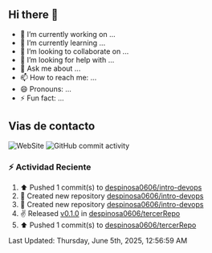 ## Hi there 👋

- 🔭 I’m currently working on ...
- 🌱 I’m currently learning ...
- 👯 I’m looking to collaborate on ...
- 🤔 I’m looking for help with ...
- 💬 Ask me about ...
- 📫 How to reach me: ...
- 😄 Pronouns: ...
- ⚡ Fun fact: ...

## Vias de contacto
![WebSite](https://www.linkedin.com/in/daniel-espinosa-57a539104/)
![GitHub commit activity](https://img.shields.io/github/commit-activity/m/despinosa0606/despinosa0606)

### :zap: Actividad Reciente
<!--RECENT_ACTIVITY:start-->
1. ⬆️ Pushed 1 commit(s) to [despinosa0606/intro-devops](https://github.com/despinosa0606/intro-devops)<br>
2. 📔 Created new repository [despinosa0606/intro-devops](https://github.com/despinosa0606/intro-devops)<br>
3. 📔 Created new repository [despinosa0606/intro-devops](https://github.com/despinosa0606/intro-devops)<br>
4. ✌️ Released [v0.1.0](https://github.com/despinosa0606/tercerRepo/releases/tag/v0.1.0) in [despinosa0606/tercerRepo](https://github.com/despinosa0606/tercerRepo)<br>
5. ⬆️ Pushed 1 commit(s) to [despinosa0606/tercerRepo](https://github.com/despinosa0606/tercerRepo)<br>
<!--RECENT_ACTIVITY:end-->
<!--RECENT_ACTIVITY:last_update-->
Last Updated: Thursday, June 5th, 2025, 12:56:59 AM
<!--RECENT_ACTIVITY:last_update_end-->

